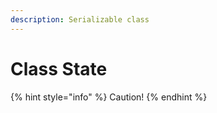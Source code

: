 ```yaml
---
description: Serializable class
---
```


# Class State

{% hint style="info" %}
Caution!
{% endhint %}

